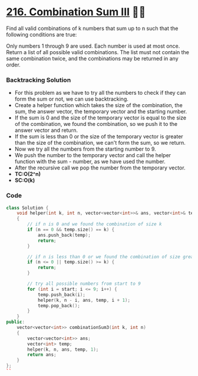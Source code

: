 # [216. Combination Sum III](https://leetcode.com/problems/combination-sum-iii/description/) 🌟🌟

Find all valid combinations of k numbers that sum up to n such that the following conditions are true:

Only numbers 1 through 9 are used.
Each number is used at most once.
Return a list of all possible valid combinations. The list must not contain the same combination twice, and the combinations may be returned in any order.

### Backtracking Solution

-   For this problem as we have to try all the numbers to check if they can form the sum or not, we can use backtracking.
-   Create a helper function which takes the size of the combination, the sum, the answer vector, the temporary vector and the starting number.
-   If the sum is 0 and the size of the temporary vector is equal to the size of the combination, we found the combination, so we push it to the answer vector and return.
-   If the sum is less than 0 or the size of the temporary vector is greater than the size of the combination, we can't form the sum, so we return.
-   Now we try all the numbers from the starting number to 9.
-   We push the number to the temporary vector and call the helper function with the sum - number, as we have used the number.
-   After the recursive call we pop the number from the temporary vector.
-   **TC:O(2^n)**
-   **SC:O(k)**

### Code

```cpp
class Solution {
    void helper(int k, int n, vector<vector<int>>& ans, vector<int>& temp, int start)
    {
        // if n is 0 and we found the combination of size k
        if (n == 0 && temp.size() == k) {
            ans.push_back(temp);
            return;
        }

        // if n is less than 0 or we found the combination of size greater than k
        if (n <= 0 || temp.size() >= k) {
            return;
        }

        // try all possible numbers from start to 9
        for (int i = start; i <= 9; i++) {
            temp.push_back(i);
            helper(k, n - i, ans, temp, i + 1);
            temp.pop_back();
        }
    }
public:
    vector<vector<int>> combinationSum3(int k, int n)
    {
        vector<vector<int>> ans;
        vector<int> temp;
        helper(k, n, ans, temp, 1);
        return ans;
    }
};
``
```

